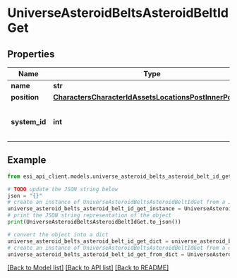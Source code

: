 # UniverseAsteroidBeltsAsteroidBeltIdGet


## Properties

Name | Type | Description | Notes
------------ | ------------- | ------------- | -------------
**name** | **str** |  | 
**position** | [**CharactersCharacterIdAssetsLocationsPostInnerPosition**](CharactersCharacterIdAssetsLocationsPostInnerPosition.md) |  | 
**system_id** | **int** | The solar system this asteroid belt is in | 

## Example

```python
from esi_api_client.models.universe_asteroid_belts_asteroid_belt_id_get import UniverseAsteroidBeltsAsteroidBeltIdGet

# TODO update the JSON string below
json = "{}"
# create an instance of UniverseAsteroidBeltsAsteroidBeltIdGet from a JSON string
universe_asteroid_belts_asteroid_belt_id_get_instance = UniverseAsteroidBeltsAsteroidBeltIdGet.from_json(json)
# print the JSON string representation of the object
print(UniverseAsteroidBeltsAsteroidBeltIdGet.to_json())

# convert the object into a dict
universe_asteroid_belts_asteroid_belt_id_get_dict = universe_asteroid_belts_asteroid_belt_id_get_instance.to_dict()
# create an instance of UniverseAsteroidBeltsAsteroidBeltIdGet from a dict
universe_asteroid_belts_asteroid_belt_id_get_from_dict = UniverseAsteroidBeltsAsteroidBeltIdGet.from_dict(universe_asteroid_belts_asteroid_belt_id_get_dict)
```
[[Back to Model list]](../README.md#documentation-for-models) [[Back to API list]](../README.md#documentation-for-api-endpoints) [[Back to README]](../README.md)


